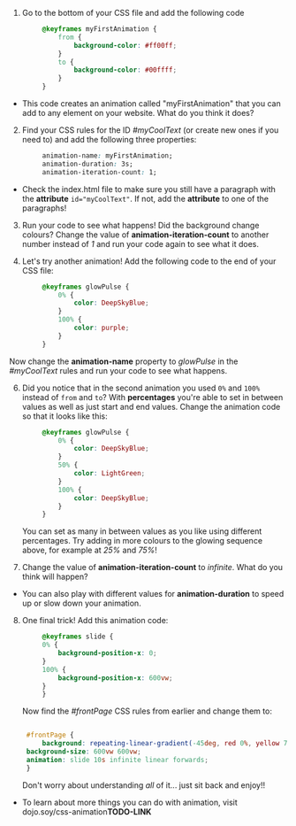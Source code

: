 1. Go to the bottom of your CSS file and add the following code
   ```css
        @keyframes myFirstAnimation {
            from {
                background-color: #ff00ff;
            }
            to {
                background-color: #00ffff;
            }
        }
   ```
* This code creates an animation called "myFirstAnimation" that you can add to any element on your website. What do you think it does?

2. Find your CSS rules for the ID _#myCoolText_ \(or create new ones if you need to\) and add the following three properties:
   ```css
        animation-name: myFirstAnimation;
        animation-duration: 3s;
        animation-iteration-count: 1;
   ```
 * Check the index.html file to make sure you still have a paragraph with the **attribute** `id="myCoolText"`. If not, add the **attribute** to one of the paragraphs!
3. Run your code to see what happens! Did the background change colours? Change the value of **animation-iteration-count** to another number instead of _1_ and run your code again to see what it does.

5. Let's try another animation! Add the following code to the end of your CSS file: 
   ```css
        @keyframes glowPulse {
            0% {
                color: DeepSkyBlue;
            }
            100% {
                color: purple;
            }
        }
   ```
Now change the **animation-name** property to _glowPulse_ in the _#myCoolText_ rules and run your code to see what happens.

6. Did you notice that in the second animation you used `0%` and `100%` instead of `from` and `to`? With **percentages** you're able to set in between values as well as just start and end values. Change the animation code so that it looks like this: 
   ```css
        @keyframes glowPulse {
            0% {
                color: DeepSkyBlue;
            }
            50% {
                color: LightGreen;
            }
            100% {
                color: DeepSkyBlue;
            }
        }
   ```
   You can set as many in between values as you like using different percentages. Try adding in more colours to the glowing sequence above, for example at _25%_ and _75%_!

7. Change the value of **animation-iteration-count** to _infinite_. What do you think will happen?
 * You can also play with different values for **animation-duration** to speed up or slow down your animation.

8. One final trick! Add this animation code:
   ```css
        @keyframes slide {
        0% {
            background-position-x: 0;
        }
        100% {
            background-position-x: 600vw;
        }
        }
   ```
   Now find the _#frontPage_ CSS rules from earlier and change them to:
   ```css

    #frontPage {
        background: repeating-linear-gradient(-45deg, red 0%, yellow 7.14%, lime 14.28%, cyan 21.42%, cyan 28.56%, blue 35.7%, magenta 42.84%, red 50%);
    background-size: 600vw 600vw;
    animation: slide 10s infinite linear forwards;
    }
   ```
   Don't worry about understanding _all_ of it... just sit back and enjoy!!
  
 * To learn about more things you can do with animation, visit dojo.soy/css-animation**TODO-LINK**

